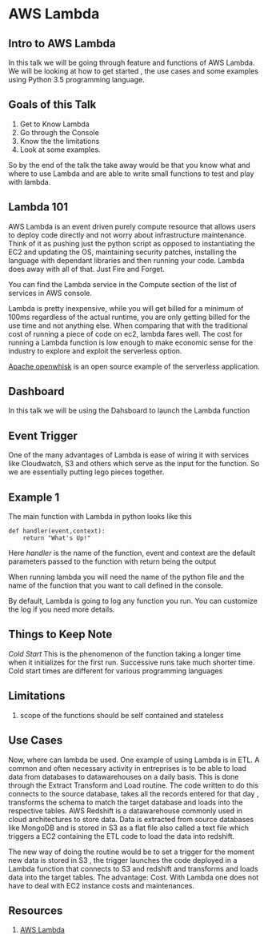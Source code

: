 # AWS Lambda
## Intro to AWS Lambda
In this talk we will be going through feature and functions of AWS Lambda. We will be looking at how to get started , the use cases and some examples using Python 3.5 programming language.

## Goals of this Talk
1) Get to Know Lambda
2) Go through the Console
3) Know the the limitations
4) Look at some examples.

So by the end of the talk the take away would be that you know what and where to use Lambda and are able to write small functions to test and play with lambda.

## Lambda 101
AWS Lambda is an event driven purely compute resource that allows users to deploy code directly and not worry about infrastructure maintenance. Think of it as pushing just the python script as opposed to instantiating the EC2 and updating the OS, maintaining security patches, installing the language with dependant libraries and then running your code. Lambda does away with all of that. Just Fire and Forget.

You can find the Lambda service in the Compute section of the list of services in AWS console.

Lambda is pretty inexpensive, while you will get billed for a minimum of 100ms regardless of the actual runtime, you are only getting billed for the use time and not anything else. When comparing that with the traditional cost of running a piece of code on ec2, lambda fares well. The cost for running a Lambda function is low enough to make economic sense for the industry to explore and exploit the serverless option.

[Apache openwhisk](https://openwhisk.apache.org/)   is an open source example of the serverless application.

## Dashboard 
In this talk we will be using the Dahsboard to launch the Lambda function

## Event Trigger
One of the many advantages of Lambda is ease of wiring it with services like Cloudwatch, S3 and others which serve as the input for the function. So we are essentially putting lego pieces together. 

## Example 1
The main function with Lambda in python looks like this
```
def handler(event,context):
    return "What's Up!"
```

Here *handler* is the name of the function, event and context are the default parameters passed to the function with return being the output

When running lambda you will need the name of the python file and the name of the function that you want to call defined in the console. 

By default, Lambda is going to log any function you run. You can customize the log if you need more details. 

## Things to Keep Note
*Cold Start* This is the phenomenon of the function taking a longer time when it initializes for the first run. Successive runs take much shorter time. Cold start times are different for various programming languages

## Limitations
1) scope of the functions should be self contained and stateless

## Use Cases
Now, where can lambda be used. One example of using Lambda is in ETL. A common and often necessary activity in entreprises is to be able to load data from databases to datawarehouses on a daily basis. This is done through the Extract Transform and Load routine. The code written to do this connects to the source database, takes all the records entered for that day , transforms the schema to match the target database and loads into the respective tables. AWS Redshift is a datawarehouse commonly used in cloud architectures to store data. Data is extracted from source databases like MongoDB and is stored in S3 as a flat file also called a text file which triggers a EC2 containing the ETL code to load the data into redshift. 

The new way of doing the routine would be to set a trigger for the moment new data is stored in S3 , the trigger launches the code deployed in a Lambda function that connects to S3 and redshift and transforms and loads data into the target tables. The advantage: Cost. With Lambda one does not have to deal with EC2 instance costs and maintenances. 


## Resources
1) [AWS Lambda](https://docs.aws.amazon.com/lambda/latest/dg/welcome.html)
